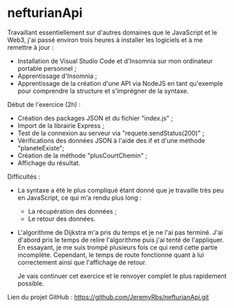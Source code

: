 # nefturianApi

Travaillant essentiellement sur d'autres domaines que le JavaScript et le Web3, j'ai passé environ trois heures à installer les logiciels et à me remettre à jour :

  - Installation de Visual Studio Code et d'Insomnia sur mon ordinateur portable personnel ;
  - Apprentissage d'Insomnia ;
  - Apprentissage de la création d'une API via NodeJS en tant qu'exemple pour comprendre la structure et s'imprégner de la syntaxe.

Début de l'exercice (2h) :

  - Création des packages JSON et du fichier "index.js" ;
  - Import de la librairie Express ;
  - Test de la connexion au serveur via "requete.sendStatus(200)" ;
  - Vérifications des données JSON à l'aide des if et d'une méthode "planeteExiste";
  - Création de la méthode "plusCourtChemin" ;
  - Affichage du résultat.

Difficultés :

  - La syntaxe a été le plus compliqué étant donné que je travaille très peu en JavaScript, ce qui m'a rendu plus long :
  
      - La récupération des données ;
      - Le retour des données.
      
  - L'algorithme de Dijkstra m'a pris du temps et je ne l'ai pas terminé. J'ai d'abord pris le temps de relire l'algorithme puis j'ai tenté de l'appliquer.
    En essayant, je me suis trompé plusieurs fois ce qui rend cette partie incomplète.
    Cependant, le temps de route fonctionne quant à lui correctement ainsi que l'affichage de retour.
    
    Je vais continuer cet exercice et le renvoyer complet le plus rapidement possible.
    
Lien du projet GitHub : https://github.com/JeremyRbs/nefturianApi.git
